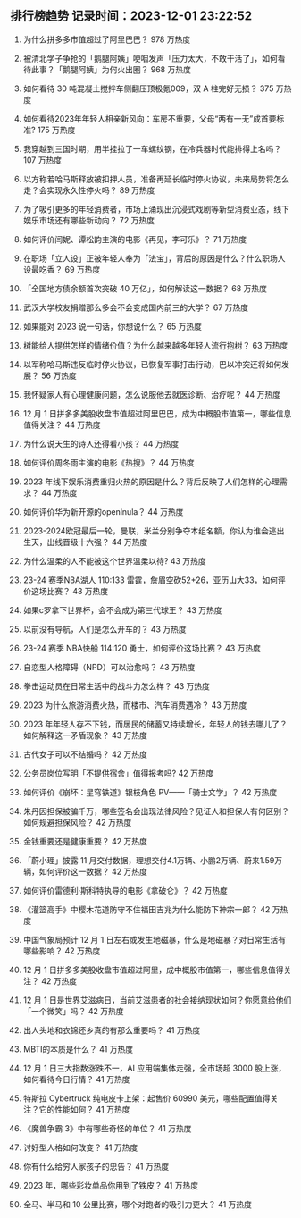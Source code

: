 
## 排行榜趋势 记录时间：2023-12-01 23:22:52
  
  1. 为什么拼多多市值超过了阿里巴巴？ 978 万热度
    
  2. 被清北学子争抢的「鹅腿阿姨」哽咽发声「压力太大，不敢干活了」，如何看待此事？「鹅腿阿姨」为何火出圈？ 968 万热度
    
  3. 如何看待 30 吨混凝土搅拌车侧翻压顶极氪009，双 A 柱完好无损？ 375 万热度
    
  4. 如何看待2023年年轻人相亲新风向：车房不重要，父母“两有一无”成首要标准? 175 万热度
    
  5. 我穿越到三国时期，用半挂拉了一车螺纹钢，在冷兵器时代能排得上名吗？ 107 万热度
    
  6. 以方称若哈马斯释放被扣押人员，准备再延长临时停火协议，未来局势将怎么走？会实现永久性停火吗？ 89 万热度
    
  7. 为了吸引更多的年轻消费者，市场上涌现出沉浸式戏剧等新型消费业态，线下娱乐市场还有哪些新动向？ 72 万热度
    
  8. 如何评价闫妮、谭松韵主演的电影《再见，李可乐》？ 71 万热度
    
  9. 在职场「立人设」正被年轻人奉为「法宝」，背后的原因是什么？什么职场人设最吃香？ 69 万热度
    
  10. 「全国地方债余额首次突破 40 万亿」，如何解读这一数据？ 68 万热度
    
  11. 武汉大学校友捐赠那么多会不会变成国内前三的大学？ 67 万热度
    
  12. 如果能对 2023 说一句话，你想说什么？ 65 万热度
    
  13. 树能给人提供怎样的情绪价值？为什么越来越多年轻人流行抱树？ 63 万热度
    
  14. 以军称哈马斯违反临时停火协议，已恢复军事打击行动，巴以冲突还将如何发展？ 56 万热度
    
  15. 我怀疑家人有心理健康问题，怎么说服他去就医诊断、治疗呢？ 44 万热度
    
  16. 12 月 1 日拼多多美股收盘市值超过阿里巴巴，成为中概股市值第一，哪些信息值得关注？ 44 万热度
    
  17. 为什么说天生的诗人还得看小孩？ 44 万热度
    
  18. 如何评价周冬雨主演的电影《热搜》？ 44 万热度
    
  19. 2023 年线下娱乐消费重归火热的原因是什么？背后反映了人们怎样的心理需求？ 44 万热度
    
  20. 如何评价华为新开源的openlnula？ 44 万热度
    
  21. 2023-2024欧冠最后一轮，曼联，米兰分别争夺本组名额，你认为谁会逃出生天，出线晋级十六强？ 44 万热度
    
  22. 为什么温柔的人不能被这个世界温柔以待? 43 万热度
    
  23. 23-24 赛季NBA湖人 110:133 雷霆，詹眉空砍52+26，亚历山大33，如何评价这场比赛？ 43 万热度
    
  24. 如果c罗拿下世界杯，会不会成为第三代球王？ 43 万热度
    
  25. 以前没有导航，人们是怎么开车的？ 43 万热度
    
  26. 23-24 赛季 NBA快船 114:120 勇士，如何评价这场比赛？ 43 万热度
    
  27. 自恋型人格障碍（NPD）可以治愈吗？ 43 万热度
    
  28. 拳击运动员在日常生活中的战斗力怎么样？ 43 万热度
    
  29. 2023 为什么旅游消费火热，而楼市、汽车消费遇冷？ 43 万热度
    
  30. 2023 年年轻人存不下钱，而居民的储蓄又持续增长，年轻人的钱去哪儿了？如何解释这一矛盾现象？ 43 万热度
    
  31. 古代女子可以不结婚吗？ 42 万热度
    
  32. 公务员岗位写明「不提供宿舍」值得报考吗? 42 万热度
    
  33. 如何评价《崩坏：星穹铁道》银枝角色 PV——「骑士文学」？ 42 万热度
    
  34. 朱丹因担保被骗千万，哪些签名会出现法律风险？见证人和担保人有何区别？如何规避担保风险？ 42 万热度
    
  35. 金钱重要还是健康重要？ 42 万热度
    
  36. 「蔚小理」披露 11 月交付数据，理想交付4.1万辆、小鹏2万辆、蔚来1.59万辆，如何评价这一数据？ 42 万热度
    
  37. 如何评价雷德利·斯科特执导的电影《拿破仑》？ 42 万热度
    
  38. 《灌篮高手》中樱木花道防守不住福田吉兆为什么能防下神宗一郎？ 42 万热度
    
  39. 中国气象局预计 12 月 1 日左右或发生地磁暴，什么是地磁暴？对日常生活有哪些影响？ 42 万热度
    
  40. 12 月 1 日拼多多美股收盘市值超过阿里，成中概股市值第一，哪些信息值得关注？ 42 万热度
    
  41. 12 月 1 日是世界艾滋病日，当前艾滋患者的社会接纳现状如何？你愿意给他们「一个微笑」吗？ 42 万热度
    
  42. 出人头地和衣锦还乡真的有那么重要吗？ 41 万热度
    
  43. MBTI的本质是什么？ 41 万热度
    
  44. 12 月 1 日三大指数涨跌不一，AI 应用端集体走强，全市场超 3000 股上涨，如何看待今日行情？ 41 万热度
    
  45. 特斯拉 Cybertruck 纯电皮卡上架：起售价 60990 美元，哪些配置值得关注？它的性能如何？ 41 万热度
    
  46. 《魔兽争霸 3》中有哪些奇怪的单位？ 41 万热度
    
  47. 讨好型人格如何改变？ 41 万热度
    
  48. 你有什么给穷人家孩子的忠告？ 41 万热度
    
  49. 2023 年，哪些彩妆单品你用到了铁皮？ 41 万热度
    
  50. 全马、半马和 10 公里比赛，哪个对跑者的吸引力更大？ 41 万热度
    